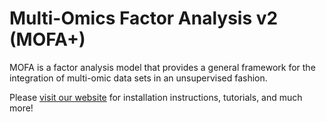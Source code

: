 
# Multi-Omics Factor Analysis v2 (MOFA+)

MOFA is a factor analysis model that provides a general framework for the integration of multi-omic data sets in an unsupervised fashion.  

Please [visit our website](https://biofam.github.io/MOFA2/) for installation instructions, tutorials, and much more!